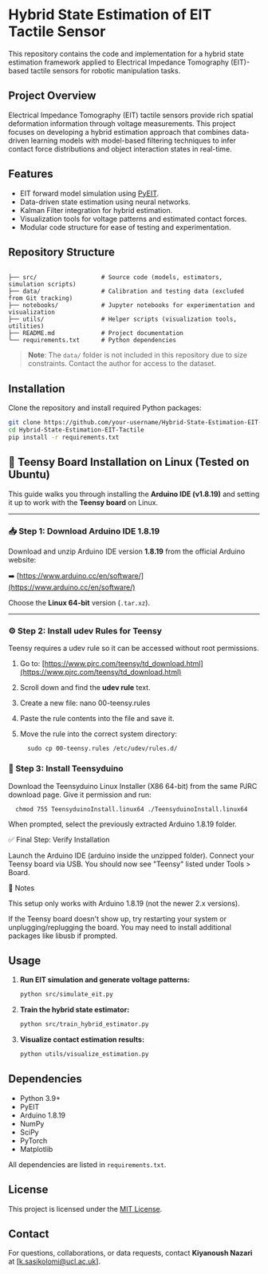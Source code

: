 # Hybrid State Estimation of EIT Tactile Sensor

This repository contains the code and implementation for a hybrid state estimation framework applied to Electrical Impedance Tomography (EIT)-based tactile sensors for robotic manipulation tasks.

## Project Overview
Electrical Impedance Tomography (EIT) tactile sensors provide rich spatial deformation information through voltage measurements. This project focuses on developing a hybrid estimation approach that combines data-driven learning models with model-based filtering techniques to infer contact force distributions and object interaction states in real-time.

## Features
- EIT forward model simulation using [PyEIT](https://github.com/pyEIT/pyEIT).
- Data-driven state estimation using neural networks.
- Kalman Filter integration for hybrid estimation.
- Visualization tools for voltage patterns and estimated contact forces.
- Modular code structure for ease of testing and experimentation.

## Repository Structure
```

├── src/                  # Source code (models, estimators, simulation scripts)
├── data/                 # Calibration and testing data (excluded from Git tracking)
├── notebooks/            # Jupyter notebooks for experimentation and visualization
├── utils/                # Helper scripts (visualization tools, utilities)
├── README.md             # Project documentation
└── requirements.txt      # Python dependencies

````

> **Note**: The `data/` folder is not included in this repository due to size constraints. Contact the author for access to the dataset.

## Installation
Clone the repository and install required Python packages:

```bash
git clone https://github.com/your-username/Hybrid-State-Estimation-EIT-Tactile.git
cd Hybrid-State-Estimation-EIT-Tactile
pip install -r requirements.txt
````

## 🧠 Teensy Board Installation on Linux (Tested on Ubuntu)

This guide walks you through installing the **Arduino IDE (v1.8.19)** and setting it up to work with the **Teensy board** on Linux.

---

### 📥 Step 1: Download Arduino IDE 1.8.19

Download and unzip Arduino IDE version **1.8.19** from the official Arduino website:

➡️ [https://www.arduino.cc/en/software/](https://www.arduino.cc/en/software/)

Choose the **Linux 64-bit** version (`.tar.xz`).

---

### ⚙️ Step 2: Install udev Rules for Teensy

Teensy requires a udev rule so it can be accessed without root permissions.

1. Go to: [https://www.pjrc.com/teensy/td_download.html](https://www.pjrc.com/teensy/td_download.html)
2. Scroll down and find the **udev rule** text.
3. Create a new file:
nano 00-teensy.rules
4. Paste the rule contents into the file and save it.

5. Move the rule into the correct system directory:

         sudo cp 00-teensy.rules /etc/udev/rules.d/

### 🔧 Step 3: Install Teensyduino

Download the Teensyduino Linux Installer (X86 64-bit) from the same PJRC download page.
Give it permission and run:

      chmod 755 TeensyduinoInstall.linux64 ./TeensyduinoInstall.linux64

When prompted, select the previously extracted Arduino 1.8.19 folder.

✅ Final Step: Verify Installation

Launch the Arduino IDE (arduino inside the unzipped folder). Connect your Teensy board via USB.
 You should now see "Teensy" listed under Tools > Board.

📝 Notes

This setup only works with Arduino 1.8.19 (not the newer 2.x versions).

If the Teensy board doesn't show up, try restarting your system or unplugging/replugging the board.
You may need to install additional packages like libusb if prompted.

## Usage

1. **Run EIT simulation and generate voltage patterns:**

   ```bash
   python src/simulate_eit.py
   ```

2. **Train the hybrid state estimator:**

   ```bash
   python src/train_hybrid_estimator.py
   ```

3. **Visualize contact estimation results:**

   ```bash
   python utils/visualize_estimation.py
   ```

## Dependencies

* Python 3.9+
* PyEIT
* Arduino 1.8.19
* NumPy
* SciPy
* PyTorch
* Matplotlib

All dependencies are listed in `requirements.txt`.

## License

This project is licensed under the [MIT License](LICENSE).

## Contact

For questions, collaborations, or data requests, contact **Kiyanoush Nazari** at \[[k.sasikolomi@ucl.ac.uk](mailto:k.sasikolomi@ucl.ac.uk)].

